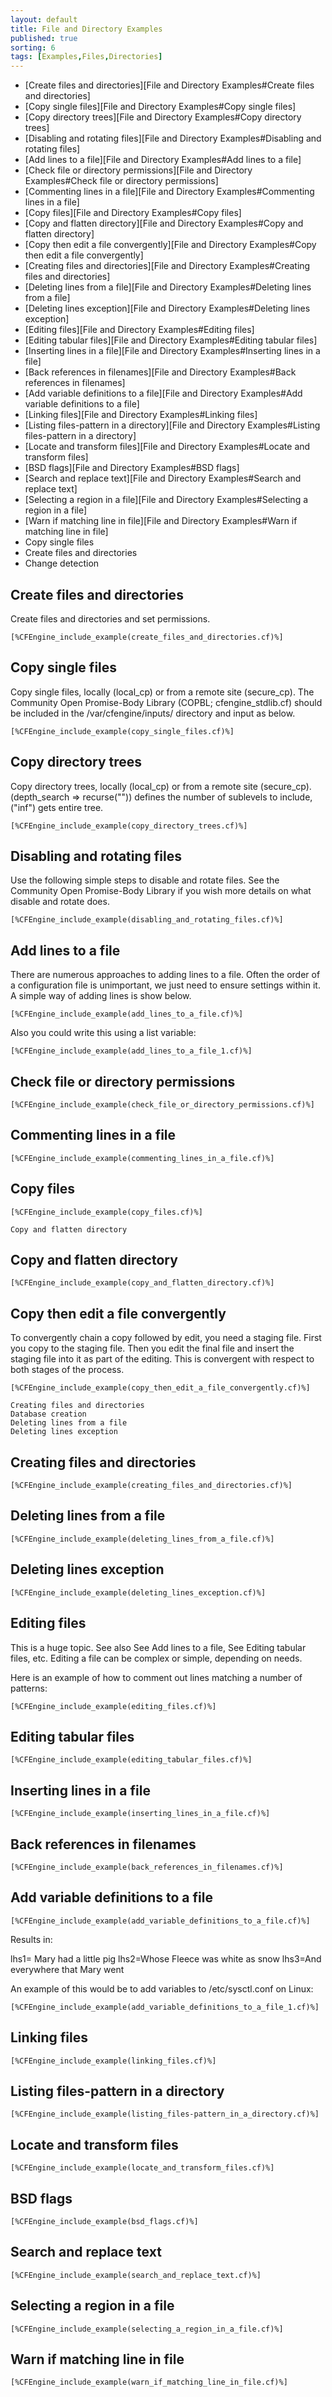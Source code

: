 ```yaml
---
layout: default
title: File and Directory Examples
published: true
sorting: 6
tags: [Examples,Files,Directories]
---
```


* [Create files and directories][File and Directory Examples#Create files and directories]
* [Copy single files][File and Directory Examples#Copy single files]
* [Copy directory trees][File and Directory Examples#Copy directory trees]
* [Disabling and rotating files][File and Directory Examples#Disabling and rotating files]
* [Add lines to a file][File and Directory Examples#Add lines to a file]
* [Check file or directory permissions][File and Directory Examples#Check file or directory permissions]
* [Commenting lines in a file][File and Directory Examples#Commenting lines in a file]
* [Copy files][File and Directory Examples#Copy files]
* [Copy and flatten directory][File and Directory Examples#Copy and flatten directory]
* [Copy then edit a file convergently][File and Directory Examples#Copy then edit a file convergently]
* [Creating files and directories][File and Directory Examples#Creating files and directories]
* [Deleting lines from a file][File and Directory Examples#Deleting lines from a file]
* [Deleting lines exception][File and Directory Examples#Deleting lines exception]
* [Editing files][File and Directory Examples#Editing files]
* [Editing tabular files][File and Directory Examples#Editing tabular files]
* [Inserting lines in a file][File and Directory Examples#Inserting lines in a file]
* [Back references in filenames][File and Directory Examples#Back references in filenames]
* [Add variable definitions to a file][File and Directory Examples#Add variable definitions to a file]
* [Linking files][File and Directory Examples#Linking files]
* [Listing files-pattern in a directory][File and Directory Examples#Listing files-pattern in a directory]
* [Locate and transform files][File and Directory Examples#Locate and transform files]
* [BSD flags][File and Directory Examples#BSD flags]
* [Search and replace text][File and Directory Examples#Search and replace text]
* [Selecting a region in a file][File and Directory Examples#Selecting a region in a file]
* [Warn if matching line in file][File and Directory Examples#Warn if matching line in file]
* Copy single files
* Create files and directories
* Change detection

## Create files and directories ##

Create files and directories and set permissions.

```cf3
[%CFEngine_include_example(create_files_and_directories.cf)%]
```
## Copy single files ##

Copy single files, locally (local_cp) or from a remote site (secure_cp). The Community Open Promise-Body Library (COPBL; cfengine_stdlib.cf) should be included in the /var/cfengine/inputs/ directory and input as below.

```cf3
[%CFEngine_include_example(copy_single_files.cf)%]
```
## Copy directory trees ##

Copy directory trees, locally (local_cp) or from a remote site (secure_cp). (depth_search => recurse("")) defines the number of sublevels to include, ("inf") gets entire tree.

```cf3
[%CFEngine_include_example(copy_directory_trees.cf)%]
```
## Disabling and rotating files ##

Use the following simple steps to disable and rotate files. See the Community Open Promise-Body Library if you wish more details on what disable and rotate does.

```cf3
[%CFEngine_include_example(disabling_and_rotating_files.cf)%]
```
## Add lines to a file ##

There are numerous approaches to adding lines to a file. Often the order of a configuration file is unimportant, we just need to ensure settings within it. A simple way of adding lines is show below.

```cf3
[%CFEngine_include_example(add_lines_to_a_file.cf)%]
```
Also you could write this using a list variable:

```cf3
[%CFEngine_include_example(add_lines_to_a_file_1.cf)%]
```
## Check file or directory permissions

```cf3
[%CFEngine_include_example(check_file_or_directory_permissions.cf)%]
```
## Commenting lines in a file

```cf3
[%CFEngine_include_example(commenting_lines_in_a_file.cf)%]
```
## Copy files

```cf3
[%CFEngine_include_example(copy_files.cf)%]
```

    Copy and flatten directory 

## Copy and flatten directory

```cf3
[%CFEngine_include_example(copy_and_flatten_directory.cf)%]
```
## Copy then edit a file convergently

To convergently chain a copy followed by edit, you need a staging file. First you copy to the staging file. Then you edit the final file and insert the staging file into it as part of the editing. This is convergent with respect to both stages of the process.

```cf3
[%CFEngine_include_example(copy_then_edit_a_file_convergently.cf)%]
```
    Creating files and directories
    Database creation
    Deleting lines from a file
    Deleting lines exception


## Creating files and directories

```cf3
[%CFEngine_include_example(creating_files_and_directories.cf)%]
```
## Deleting lines from a file

```cf3
[%CFEngine_include_example(deleting_lines_from_a_file.cf)%]
```
## Deleting lines exception

```cf3
[%CFEngine_include_example(deleting_lines_exception.cf)%]
```
## Editing files

This is a huge topic. See also See Add lines to a file, See Editing tabular files, etc. Editing a file can be complex or simple, depending on needs.

Here is an example of how to comment out lines matching a number of patterns:

```cf3
[%CFEngine_include_example(editing_files.cf)%]
```

## Editing tabular files

```cf3
[%CFEngine_include_example(editing_tabular_files.cf)%]
```
## Inserting lines in a file

```cf3
[%CFEngine_include_example(inserting_lines_in_a_file.cf)%]
```
## Back references in filenames

```cf3
[%CFEngine_include_example(back_references_in_filenames.cf)%]
```
## Add variable definitions to a file

```cf3
[%CFEngine_include_example(add_variable_definitions_to_a_file.cf)%]
```
Results in:

lhs1= Mary had a little pig
lhs2=Whose Fleece was white as snow
lhs3=And everywhere that Mary went

An example of this would be to add variables to /etc/sysctl.conf on Linux:

```cf3
[%CFEngine_include_example(add_variable_definitions_to_a_file_1.cf)%]
```
## Linking files

```cf3
[%CFEngine_include_example(linking_files.cf)%]
```
## Listing files-pattern in a directory

```cf3
[%CFEngine_include_example(listing_files-pattern_in_a_directory.cf)%]
```
## Locate and transform files

```cf3
[%CFEngine_include_example(locate_and_transform_files.cf)%]
```
## BSD flags ##

```cf3
[%CFEngine_include_example(bsd_flags.cf)%]
```
## Search and replace text

```cf3
[%CFEngine_include_example(search_and_replace_text.cf)%]
```
## Selecting a region in a file

```cf3
[%CFEngine_include_example(selecting_a_region_in_a_file.cf)%]
```
## Warn if matching line in file

```cf3
[%CFEngine_include_example(warn_if_matching_line_in_file.cf)%]
```